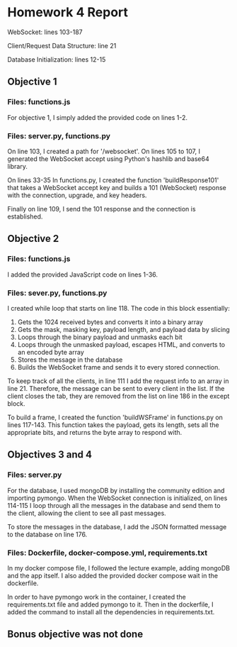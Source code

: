 # Homework 4 Report

WebSocket: lines 103-187

Client/Request Data Structure: line 21

Database Initialization: lines 12-15

## Objective 1

### Files: functions.js

For objective 1, I simply added the provided code on lines 1-2.

### Files: server&#46;py, functions&#46;py

On line 103, I created a path for '/websocket'. On lines 105 to 107, I generated the WebSocket accept using Python's hashlib and base64 library.

On lines 33-35 In functions&#46;py, I created the function 'buildResponse101' that takes a WebSocket accept key and builds a 101 (WebSocket) response with the connection, upgrade, and key headers.

Finally on line 109, I send the 101 response and the connection is established.

## Objective 2

### Files: functions.js

I added the provided JavaScript code on lines 1-36.

### Files: sever&#46;py, functions&#46;py

I created while loop that starts on line 118. The code in this block essentially:

1. Gets the 1024 received bytes and converts it into a binary array
2. Gets the mask, masking key, payload length, and payload data by slicing
3. Loops through the binary payload and unmasks each bit
4. Loops through the unmasked payload, escapes HTML, and converts to an encoded byte array
5. Stores the message in the database
6. Builds the WebSocket frame and sends it to every stored connection.

To keep track of all the clients, in line 111 I add the request info to an array in line 21. Therefore, the message can be sent to every client in the list. If the client closes the tab, they are removed from the list on line 186 in the except block.

To build a frame, I created the function 'buildWSFrame' in functions&#46;py on lines 117-143. This function takes the payload, gets its length, sets all the appropriate bits, and returns the byte array to respond with.

## Objectives 3 and 4

### Files: server&#46;py

For the database, I used mongoDB by installing the community edition and importing pymongo. When the WebSocket connection is initialized, on lines 114-115 I loop through all the messages in the database and send them to the client, allowing the client to see all past messages.

To store the messages in the database, I add the JSON formatted message to the database on line 176.

### Files: Dockerfile, docker-compose.yml, requirements.txt

In my docker compose file, I followed the lecture example, adding mongoDB and the app itself. I also added the provided docker compose wait in the dockerfile.

In order to have pymongo work in the container, I created the requirements.txt file and added pymongo to it. Then in the dockerfile, I added the command to install all the dependencies in requirements.txt.

## Bonus objective was not done
